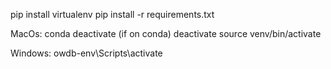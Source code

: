 pip install virtualenv
pip install -r requirements.txt

MacOs:
conda deactivate (if on conda)
deactivate
source venv/bin/activate

Windows:
owdb-env\Scripts\activate
